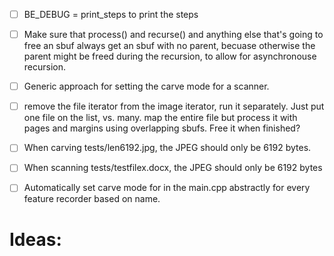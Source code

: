 - [ ] BE_DEBUG = print_steps to print the steps
- [ ] Make sure that process() and recurse() and anything else that's
  going to free an sbuf always get an sbuf with no parent, becuase
  otherwise the parent might be freed during the recursion, to allow
  for asynchronouse recursion.
- [ ] Generic approach for setting the carve mode for a scanner.
- [ ] remove the file iterator from the image iterator, run it separately.
      Just put one file on the list, vs. many.
      map the entire file but process it with pages and margins using overlapping sbufs. Free it when finished?

- [ ] When carving tests/len6192.jpg, the JPEG should only be 6192 bytes.
- [ ] When scanning tests/testfilex.docx, the JPEG should only be 6192 bytes
- [ ] Automatically set carve mode for in the main.cpp abstractly for
  every feature recorder based on name.

# Ideas:
